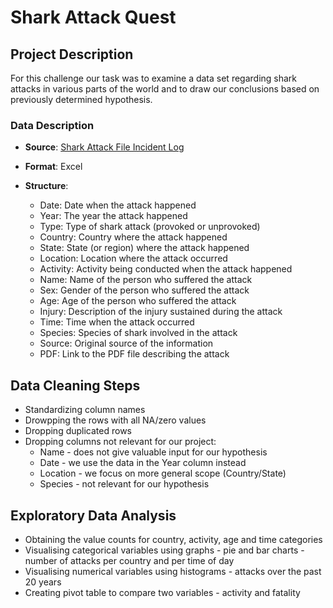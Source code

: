# Shark Attack Quest
## Project Description
For this challenge our task was to examine a data set regarding shark attacks in various parts of the world and to draw our conclusions based on previously determined hypothesis.
### Data Description
- **Source**: [Shark Attack File Incident Log](https://www.sharkattackfile.net/incidentlog.htm)
- **Format**: Excel
- **Structure**:
  
  - Date: Date when the attack happened
  - Year: The year the attack happened
  - Type: Type of shark attack (provoked or unprovoked)
  - Country: Country where the attack happened
  - State: State (or region) where the attack happened
  - Location: Location where the attack occurred
  - Activity: Activity being conducted when the attack happened
  - Name: Name of the person who suffered the attack
  - Sex: Gender of the person who suffered the attack
  - Age: Age of the person who suffered the attack
  - Injury: Description of the injury sustained during the attack
  - Time: Time when the attack occurred
  - Species: Species of shark involved in the attack
  - Source: Original source of the information
  - PDF: Link to the PDF file describing the attack

## Data Cleaning Steps

  - Standardizing column names
  - Drowpping the rows with all NA/zero values
  - Dropping duplicated rows 
  - Dropping columns not relevant for our project:
    - Name - does not give valuable input for our hypothesis
    - Date - we use the data in the Year column instead
    - Location - we focus on more general scope (Country/State)
    - Species - not relevant for our hypothesis

## Exploratory Data Analysis

- Obtaining the value counts for country, activity, age and time categories
- Visualising categorical variables using graphs - pie and bar charts - number of attacks per country and per time of day
- Visualising numerical variables using histograms - attacks over the past 20 years
- Creating pivot table to compare two variables - activity and fatality
